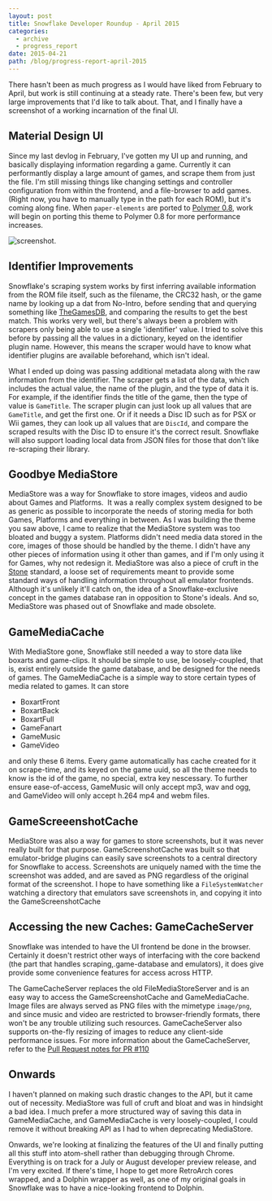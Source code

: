 ```yaml
---
layout: post
title: Snowflake Developer Roundup - April 2015
categories: 
  - archive
  - progress_report
date: 2015-04-21
path: /blog/progress-report-april-2015
---
```


There hasn't been as much progress as I would have liked from February to April, but work is still continuing at a steady rate. There's been few, but very large improvements that I'd like to talk about. That, and I finally have a screenshot of a working incarnation of the final UI.

Material Design UI
------------------

Since my last devlog in February, I've gotten my UI up and running, and basically displaying information regarding a game. Currently it can performantly display a large amount of games, and scrape them from just the file. I'm still missing things like changing settings and controller configuration from within the frontend, and a file-browser to add games. (Right now, you have to manually type in the path for each ROM), but it's coming along fine. When `paper-elements` are ported to [Polymer 0.8](https://www.polymer-project.org/0.8/), work will begin on porting this theme to Polymer 0.8 for more performance increases.

![screenshot](https://camo.githubusercontent.com/2a41d2013108677782ae8e30007989c46ed93d67/687474703a2f2f692e696d6775722e636f6d2f6455625a536b312e706e67).

Identifier Improvements
-----------------------

Snowflake's scraping system works by first inferring available information from the ROM file itself, such as the filename, the CRC32 hash, or the game name by looking up a dat from No-Intro, before sending that and querying something like [TheGamesDB](https://thegamesdb.net/), and comparing the results to get the best match. This works very well, but there's always been a problem with scrapers only being able to use a single 'identifier' value. I tried to solve this before by passing all the values in a dictionary, keyed on the identifier plugin name. However, this means the scraper would have to know what identifier plugins are available beforehand, which isn't ideal.

What I ended up doing was passing additional metadata along with the raw information from the identifier. The scraper gets a list of the data, which includes the actual value, the name of the plugin, and the type of data it is. For example, if the identifier finds the title of the game, then the type of value is `GameTitle`. The scraper plugin can just look up all values that are `GameTitle`, and get the first one. Or if it needs a Disc ID such as for PSX or Wii games, they can look up all values that are `DiscId`, and compare the scraped results with the Disc ID to ensure it's the correct result. Snowflake will also support loading local data from JSON files for those that don't like re-scraping their library.

Goodbye MediaStore
------------------

MediaStore was a way for Snowflake to store images, videos and audio about Games and Platforms. &nbsp;It was a really complex system designed to be as generic as possible to incorporate the needs of storing media for both Games, Platforms and everything in between. As I was building the theme you saw above, I came to realize that the MediaStore system was too bloated and buggy a system. Platforms didn't need media data stored in the core, images of those should be handled by the theme. I didn't have any other pieces of information using it other than games, and if I'm only using it for Games, why not redesign it. MediaStore was also a piece of cruft in the [Stone](https://github.com/SnowflakePowered/stone) standard, a loose set of requirements meant to provide some standard ways of handling information throughout all emulator frontends. Although it's unlikely it'll catch on, the idea of a Snowflake-exclusive concept in the games database ran in opposition to Stone's ideals. And so, MediaStore was phased out of Snowflake and made obsolete.

GameMediaCache
--------------

With MediaStore gone, Snowflake still needed a way to store data like boxarts and game-clips. It should be simple to use, be loosely-coupled, that is, exist entirely outside the game database, and be designed for the needs of games. The GameMediaCache is a simple way to store certain types of media related to games. It can store

 * BoxartFront
 * BoxartBack
 * BoxartFull
 * GameFanart
 * GameMusic
 * GameVideo

and only these 6 items. Every game automatically has cache created for it on scrape-time, and its keyed on the game uuid, so all the theme needs to know is the id of the game, no special, extra key nescessary. To further ensure ease-of-access, GameMusic will only accept mp3, wav and ogg, and GameVideo will only accept h.264 mp4 and webm files.

GameScreeenshotCache
--------------------

MediaStore was also a way for games to store screenshots, but it was never really built for that purpose. GameScreenshotCache was built so that emulator-bridge plugins can easily save screenshots to a central directory for Snowflake to access. Screenshots are uniquely named with the time the screenshot was added, and are saved as PNG regardless of the original format of the screenshot. I hope to have something like a `FileSystemWatcher` watching a directory that emulators save screenshots in, and copying it into the GameScreenshotCache

Accessing the new Caches: GameCacheServer
-----------------------------------------

Snowflake was intended to have the UI frontend be done in the browser. Certainly it doesn't restrict other ways of interfacing with the core backend (the part that handles scraping,.game-database and emulators), it does give provide some convenience features for access across HTTP.

The GameCacheServer replaces the old FileMediaStoreServer and is an easy way to access the GameScreenshotCache and GameMediaCache. Image files are always served as PNG files with the mimetype `image/png`, and since music and video are restricted to browser-friendly formats, there won't be any trouble utilizing such resources. GameCacheServer also supports on-the-fly resizing of images to reduce any client-side performance issues. For more information about the GameCacheServer, refer to the [Pull Request notes for PR #110](https://github.com/SnowflakePowered/snowflake/pull/110)

Onwards
-------

I haven't planned on making such drastic changes to the API, but it came out of necessity. MediaStore was full of cruft and bloat and was in hindsight a bad idea. I much prefer a more structured way of saving this data in GameMediaCache, and GameMediaCache is very loosely-coupled, I could remove it without breaking API as I had to when deprecating MediaStore.

Onwards, we're looking at finalizing the features of the UI and finally putting all this stuff into atom-shell rather than debugging through Chrome. Everything is on track for a July or August developer preview release, and I'm very excited. If there's time, I hope to get more RetroArch cores wrapped, and a Dolphin wrapper as well, as one of my original goals in Snowflake was to have a nice-looking frontend to Dolphin.
